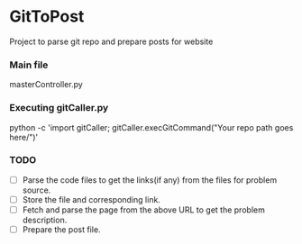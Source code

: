 # GitToPost
Project to parse git repo and prepare posts for website

### Main file
masterController.py

### Executing gitCaller.py
python -c 'import gitCaller; gitCaller.execGitCommand("Your repo path goes here/")'

### TODO
- [ ] Parse the code files to get the links(if any) from the files for problem source.  
 - [ ] Store the file and corresponding link.  
- [ ] Fetch and parse the page from the above URL to get the problem description.  
- [ ] Prepare the post file.  
